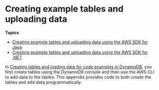 # Creating example tables and uploading data<a name="AppendixSampleDataCode"></a>

**Topics**
+ [Creating example tables and uploading data using the AWS SDK for Java](AppendixSampleDataCodeJava.md)
+ [Creating example tables and uploading data using the AWS SDK for \.NET](AppendixSampleDataCodeDotNET.md)

In [Creating tables and loading data for code examples in DynamoDB](SampleData.md), you first create tables using the DynamoDB console and then use the AWS CLI to add data to the tables\. This appendix provides code to both create the tables and add data programmatically\. 